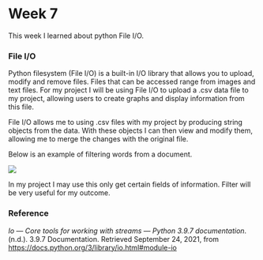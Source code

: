 # Week 7

This week I learned about python File I/O.

### File I/O

Python filesystem (File I/O) is a built-in I/O library that allows you to upload, modify and remove files. Files that can be accessed range from images and text files. For my project I will be using File I/O to upload a .csv data file to my project, allowing users to create graphs and display information from this file. 

File I/O allows me to using .csv files with my project by producing string objects from the data. With these objects I can then view and modify them, allowing me to merge the changes with the original file.

Below is an example of filtering words from a document.

<img src="https://raw.githubusercontent.com/travisbyr/SDV602-Blogs/main/Documentation%20Images/filter.png">

In my project I may use this only get certain fields of information. Filter will be very useful for my outcome.

### Reference

*Io — Core tools for working with streams — Python 3.9.7 documentation*. (n.d.). 3.9.7 Documentation. Retrieved September 24, 2021, from https://docs.python.org/3/library/io.html#module-io

